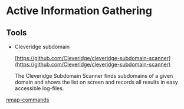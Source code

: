 # Active Information Gathering

## Tools

- Cleveridge subdomain

    [https://github.com/Cleveridge/cleveridge-subdomain-scanner](https://github.com/Cleveridge/cleveridge-subdomain-scanner)

    The Cleveridge Subdomain Scanner finds subdomains of a given domain and shows the list on screen and records all results in easy accessible log-files.

[nmap-commands](Active%20Information%20Gathering/nmap%20commands.md)